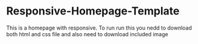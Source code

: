 # Responsive-Homepage-Template
This is a homepage with responsive.
To run run this you nedd to download both html and css file and also need to download included image

